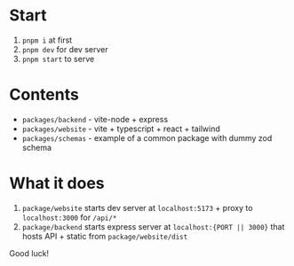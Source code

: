 # Start

1. `pnpm i` at first
2. `pnpm dev` for dev server
3. `pnpm start` to serve

# Contents

- `packages/backend` - vite-node + express
- `packages/website` - vite + typescript + react + tailwind
- `packages/schemas` - example of a common package with dummy zod schema

# What it does

1. `package/website` starts dev server at `localhost:5173` + proxy to `localhost:3000` for `/api/*`
2. `package/backend` starts express server at `localhost:{PORT || 3000}` that hosts API + static from `package/website/dist`

Good luck!
